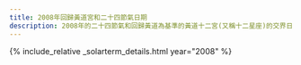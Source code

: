 ```yaml
---
title: 2008年回歸黃道宮和二十四節氣日期
description: 2008年的二十四節氣和回歸黃道為基準的黃道十二宮(又稱十二星座)的交界日期，常見於西洋占星術和星座運程
---
```

{% include_relative _solarterm_details.html year="2008" %}
